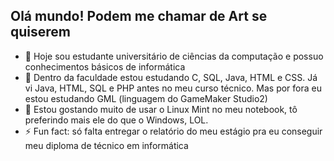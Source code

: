 ## Olá mundo! Podem me chamar de Art se quiserem


- 🔭 Hoje sou estudante universitário de ciências da computação e possuo conhecimentos básicos de informática
- 🌱 Dentro da faculdade estou estudando C, SQL, Java, HTML e CSS. Já vi Java, HTML, SQL e PHP antes no meu curso técnico. Mas por fora eu estou estudando GML (linguagem do GameMaker Studio2)
- 🐧 Estou gostando muito de usar o Linux Mint no meu notebook, tô preferindo mais ele do que o Windows, LOL.
- ⚡ Fun fact: só falta entregar o relatório do meu estágio pra eu conseguir meu diploma de técnico em informática
